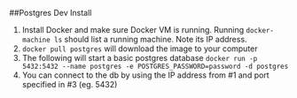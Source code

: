 
##Postgres Dev Install
1. Install Docker and make sure Docker VM is running. Running `docker-machine ls`
  should list a running machine.  Note its IP address.
2. `docker pull postgres` will download the image to your computer
3. The following will start a basic postgres database
`docker run -p 5432:5432 --name postgres -e POSTGRES_PASSWORD=password -d postgres`
4. You can connect to the db by using the IP address from #1 and port specified in #3 (eg. 5432) 